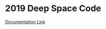 # 2019 Deep Space Code

<a href=https://github.com/Team2337/2019-Deep-Space/wiki/FRC-2019-Deep-Space-Documentation>Documentation Link</a>

